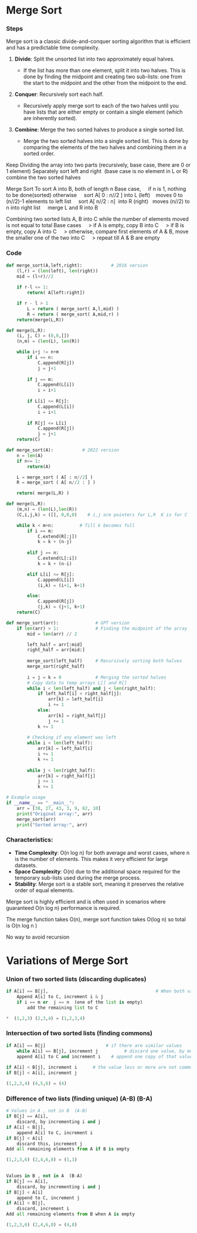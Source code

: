# Merge Sort

### Steps
Merge sort is a classic divide-and-conquer sorting algorithm that is efficient and has a predictable time complexity.

1. **Divide**:  Split the unsorted list into two approximately equal halves.
    - If the list has more than one element, split it into two halves. This is done by finding the midpoint and creating two sub-lists: one from the start to the midpoint and the other from the midpoint to the end.

2. **Conquer**:  Recursively sort each half.
    - Recursively apply merge sort to each of the two halves until you have lists that are either empty or contain a single element (which are inherently sorted).

3. **Combine**:  Merge the two sorted halves to produce a single sorted list.
    - Merge the two sorted halves into a single sorted list. This is done by comparing the elements of the two halves and combining them in a sorted order.

Keep Dividing the array into two parts (recursively, base case, there are 0 or 1 element)
Separately sort left and right  (base case is no element in L or R)
combine the two sorted halves


Merge Sort
To sort A into B, both of length n
Base case,
    if n is 1, nothing to be done(sorted)
otherwise
    sort A[ 0 : n//2 ] into L (left)    moves 0 to (n//2)-1 elements to left list
    sort A[ n//2 : n]  into R (right)   moves (n//2) to n into right list
    merge L and R into B

Combining two sorted lists A, B into C
	while the number of elements moved is not equal to total
	Base cases
    > if A is empty, copy B into C
    > if B is empty, copy A into C
    > otherwise, compare first elements of A & B, move the smaller one of the two into C
    > repeat till A & B are empty

### Code
```python
def merge_sort(A,left,right):           # 2016 version
	(l,r) = (len(left), len(right))
	mid = (l+r)//2
			
	if r-l <= 1:
		return( A[left:right])

	if r - l > 1 
		L = return ( merge_sort( A,l,mid) )
		R = return ( merge_sort( A,mid,r) )
	return(merge(L,R))

def merge(L,R):
	(i, j, C) = (0,0,[])
	(n,m) = (len(L), len(R))

	while i+j != n+m 
		if i == n:
			C.append(R[j])
			j = j+1
	
		if j == m:
			C.append(L[i])
			i = i+1
	
		if L[i] <= R[j]:
			C.append(L[i])
			i = i+1
	
		if R[j] <= L[i]
			C.append(R[j])
			j = j+1
	return(C)
```

```python
def merge_sort(A):           # 2022 version
	n = len(A)
	if n<= 1:
		return(A)

	L = merge_sort ( A[ : n//2] )
	R = merge_sort ( A[ n//2 : ] )

	return( merge(L,R) )

def merge(L,R):
	(m,n) = (len(L),len(R))
	(C,i,j,k) = ([], 0,0,0)    # i,j are pointers for L,R  K is for C

	while k < m+n:          # Till k becomes full
		if i == m:
			C.extend(R[:j])
			k = k + (n-j)
			
		elif j == n:
			C.extend(L[:i])
			k = k + (n-i)

		elif L[i] <= R[j]:
			C.append(L[i])
			(i,k) = (i+1, k+1)

		else:
			C.append(R[j])
			(j,k) = (j+1, k+1)
	return(C)
```


```python
def merge_sort(arr):              # GPT version
    if len(arr) > 1:              # Finding the midpoint of the array
        mid = len(arr) // 2

		left_half = arr[:mid] 
		right_half = arr[mid:]
		
        merge_sort(left_half)     # Recursively sorting both halves
        merge_sort(right_half)
        
        i = j = k = 0             # Merging the sorted halves
        # Copy data to temp arrays L[] and R[]
        while i < len(left_half) and j < len(right_half):
            if left_half[i] < right_half[j]:
                arr[k] = left_half[i]
                i += 1
            else:
                arr[k] = right_half[j]
                j += 1
            k += 1
        
        # Checking if any element was left
        while i < len(left_half):
            arr[k] = left_half[i]
            i += 1
            k += 1
        
        while j < len(right_half):
            arr[k] = right_half[j]
            j += 1
            k += 1

# Example usage
if __name__ == "__main__":
    arr = [38, 27, 43, 3, 9, 82, 10]
    print("Original array:", arr)
    merge_sort(arr)
    print("Sorted array:", arr)

```

### Characteristics:
- **Time Complexity**: O(n log n) for both average and worst cases, where n is the number of elements. This makes it very efficient for large datasets.
- **Space Complexity**: O(n) due to the additional space required for the temporary sub-lists used during the merge process.
- **Stability**: Merge sort is a stable sort, meaning it preserves the relative order of equal elements.

Merge sort is highly efficient and is often used in scenarios where guaranteed O(n log n) performance is required.

The merge function takes O(n), merge sort function takes O(log n)
so total is O(n log n )

No way to avoid recursion


# Variations of Merge Sort

### Union of two sorted lists (discarding duplicates)
```python
if A[i] == B[j],                                         # When both values are equal, add one value.
	Append A[i] to C, increment i & j
    if i == m or  j == n  (one of the list is empty)
		add the remaining list to C

*  (1,2,3) (2,3,4) = (1,2,3,4)
```

### Intersection of two sorted lists (finding commons)
```python
if A[i] == B[j]                       # if there are similar values
    while A[i] == B[j], increment j          # discard one value, by moving in one list
    append A[i] to C and increment i    # append one copy of that value and then move
    
if A[i] < B[j], increment i      # the value less or more are not common, move on in that list
if B[j] < A[i], increment j              

(1,2,3,4) (4,5,6) = (4)
```

### Difference of two lists (finding unique) (A-B) (B-A)

```python
# Values in A , not in B  (A-B)
if B[j] == A[i],
    discard, by incrementing i and j
if A[i] < B[j],
    append A[i] to C, increment i
if B[j] < A[i]
    discard this, increment j
Add all remaining elements from A if B is empty

(1,2,3,6) (2,4,6,8) = (1,3) 

  
Values in B , not in A  (B-A)
if B[j] == A[i],
    discard, by incrementing i and j
if B[j] < A[i]
    append to C, increment j  
if A[i] < B[j],
    discard, increment i
Add all remaining elements from B when A is empty

(1,2,3,6) (2,4,6,8) = (4,8)
```


